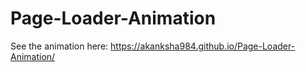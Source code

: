 # Page-Loader-Animation

See the animation here: https://akanksha984.github.io/Page-Loader-Animation/
